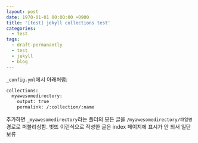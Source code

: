 ```yaml
---
layout: post
date: 1970-01-01 00:00:00 +0900
title: '[test] jekyll collections test'
categories:
  - test
tags:
  - draft-permanantly
  - test
  - jekyll
  - blog
---
```


`_config.yml`에서 아래처럼:

```bash
collections:
  myawesomedirectory:
    output: true
    permalink: /:collection/:name
```

추가하면 `_myawesomedirectory`라는 폴더의 모든 글을 `/myawesomedirectory/파일명` 경로로 퍼블리싱함.
벗뜨 이런식으로 작성한 글은 index 페이지에 표시가 안 되서 일단 보류
